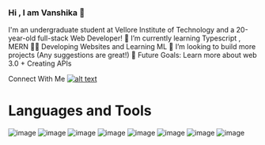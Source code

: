 ### Hi , I am Vanshika 👋

I'm an undergraduate student at Vellore Institute of Technology and a 20-year-old full-stack Web Developer!
🌱 I’m currently learning Typescript , MERN
👨‍💻 Developing Websites and Learning ML
👯 I’m looking to build more projects (Any suggestions are great!)
🥅 Future Goals: Learn more about web 3.0 + Creating APIs

Connect With Me
<a href="URL_REDIRECT" target="https://www.linkedin.com/in/vanshika-singh-2680b0267/">![alt text](https://imgs.search.brave.com/4BKKsqrLs4ZdjCVGWPhFPMM31LYvry3xlp5Ri2brNCA/rs:fit:500:0:0/g:ce/aHR0cHM6Ly9jZG4t/aWNvbnMtcG5nLmZs/YXRpY29uLmNvbS81/MTIvMTc0LzE3NDg1/Ny5wbmc)
</a>

# Languages and Tools
![image](https://github.com/vanshika-hgnis/vanshika-hgnis/assets/110220449/73286c70-0170-4c8d-9130-4819e67a3aac)
![image](https://github.com/vanshika-hgnis/vanshika-hgnis/assets/110220449/f4b572cb-8c49-42b4-b35d-d481b5bfc93b)
![image](https://github.com/vanshika-hgnis/vanshika-hgnis/assets/110220449/2e58f979-8607-4da0-8555-15ab7b57a615)
![image](https://github.com/vanshika-hgnis/vanshika-hgnis/assets/110220449/ed130299-512b-44f8-8070-d7b140b0f4a0)
![image](https://github.com/vanshika-hgnis/vanshika-hgnis/assets/110220449/b6764a11-d87b-4041-a292-ee958cb46f9b)
![image](https://github.com/vanshika-hgnis/vanshika-hgnis/assets/110220449/909a59d1-e6b4-4044-8c53-55e7c0303e4d)
![image](https://github.com/vanshika-hgnis/vanshika-hgnis/assets/110220449/3e751ede-f68e-4dc6-9cf5-dbdd7d6d5969)
![image](https://github.com/vanshika-hgnis/vanshika-hgnis/assets/110220449/f3b2b690-fefd-48aa-baf4-7ebc166a57ae)
